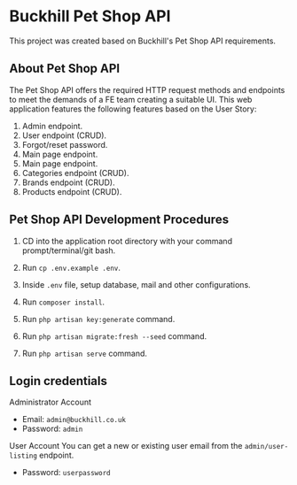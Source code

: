 # Buckhill Pet Shop API

This project was created based on Buckhill's Pet Shop API requirements.

## About Pet Shop API

The Pet Shop API offers the required HTTP request methods and endpoints to meet the demands of a FE team creating a suitable UI. This web application features the following features based on the User Story:

1. Admin endpoint.
2. User endpoint (CRUD).
3. Forgot/reset password.
4. Main page endpoint.
5. Main page endpoint.
6. Categories endpoint (CRUD).
7. Brands endpoint (CRUD).
8. Products endpoint (CRUD).

## Pet Shop API Development Procedures

1. CD into the application root directory with your command prompt/terminal/git bash.

2. Run `cp .env.example .env`.

3. Inside `.env` file, setup database, mail and other configurations.

4. Run `composer install`.

5. Run `php artisan key:generate` command.

6. Run `php artisan migrate:fresh --seed` command.

7. Run `php artisan serve` command.

## Login credentials

Administrator Account

-   Email: `admin@buckhill.co.uk`
-   Password: `admin`

User Account
You can get a new or existing user email from the `admin/user-listing` endpoint.

-   Password: `userpassword`
